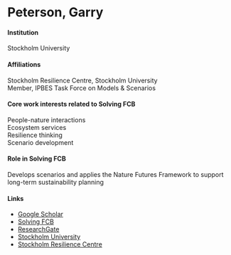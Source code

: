 # Peterson, Garry

#### Institution

Stockholm University

#### Affiliations

Stockholm Resilience Centre, Stockholm University\
Member, IPBES Task Force on Models & Scenarios

#### Core work interests related to Solving FCB

People-nature interactions\
Ecosystem services\
Resilience thinking\
Scenario development

#### Role in Solving FCB

Develops scenarios and applies the Nature Futures Framework to support long-term sustainability planning

#### Links

* [Google Scholar](https://scholar.google.ca/citations?user=lbn4cl0AAAAJ)
* [Solving FCB](https://solvingfcb.org/people/peterson-g/)
* [ResearchGate](https://www.researchgate.net/profile/Garry-Peterson)
* [Stockholm University](https://www.su.se/english/profiles/gpeterson-1.184323)
* [Stockholm Resilience Centre](https://www.stockholmresilience.org/meet-our-team/staff/garry-peterson.html)
